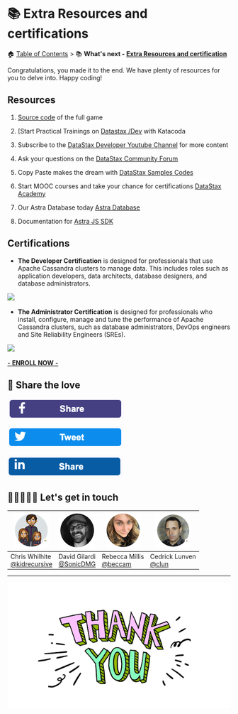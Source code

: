 # 📚 Extra Resources and certifications

🏠 [Table of Contents](./README.md#%EF%B8%8F-table-of-contents) > 📚 **What's next - [Extra Resources and certification](#)**

Congratulations, you made it to the end. We have plenty of resources for you to delve into. Happy coding!

## Resources

1. [Source code](https://github.com/DataStax-Academy/battlestax/tree/full-game) of the full game

2. [Start Practical Trainings on [Datastax /Dev](https://www.datastax.com/dev) with Katacoda
3. Subscribe to the [DataStax Developer Youtube Channel](https://www.youtube.com/channel/UCAIQY251avaMv7bBv5PCo-A) for more content
4. Ask your questions on the [DataStax Community Forum](https://community.datastax.com)
5. Copy Paste makes the dream with [DataStax Samples Codes](https://github.com/DataStax-examples?language=javascript)
6. Start MOOC courses and take your chance for certifications [DataStax Academy](https://www.datastax.com/dev/certifications)
7. Our Astra Database today [Astra Database](http://dtsx.io/workshop)
8. Documentation for [Astra JS SDK](https://github.com/kidrecursive/astrajs)

## Certifications

- **The Developer Certification** is designed for professionals that use Apache Cassandra clusters to manage data. This includes roles such as application developers, data architects, database designers, and database administrators.

![](https://www.datastax.com/sites/default/files/inline-images/Developer%20Certification%20Badge%201.png)

- **The Administrator Certification** is designed for professionals who install, configure, manage and tune the performance of Apache Cassandra clusters, such as database administrators, DevOps engineers and Site Reliability Engineers (SREs).

![](https://www.datastax.com/sites/default/files/inline-images/Admin%20Certification%20Badge%201_0.png)

[- **ENROLL NOW** -](https://www.datastax.com/dev/certifications)

## 💚 Share the love

<a href="https://www.facebook.com/sharer/sharer.php?u=https://github.com/DataStax-Academy/battlestax/blob/master/README.md"><img src="./tutorial/share-facebook.png"/></a>

<a href="https://twitter.com/intent/tweet?url=https://github.com/DataStax-Academy/battlestax/blob/master/README.md&text=I attended a wonderful workshop today introducing #Cassandra with #React and #netlify #JAMStack, thank you @Datastax, @clunven, @sonicdmg"><img src="./tutorial/share-twitter.png"/></a>

<a href="https://www.linkedin.com/shareArticle?mini=true&url=https://github.com/DataStax-Academy/battlestax/blob/master/README.md&title=&summary=I attended a wonderful workshop today introducing #Cassandra with #React and #netlify #JAMStack, thank you @Datastax, @clunven, @sonicdmg&source="><img src="./tutorial/share-linkedin.png"/></a>


## 🧑🏻‍🤝‍🧑🏽 Let's get in touch

| ![B](./tutorial/crew/chris.png) | ![B](./tutorial/crew/david.png) | ![B](./tutorial/crew/rebecca.png) | ![B](./tutorial/crew/cedrick.png)|
|--- | --- | --- | --- |
| Chris Whilhite <br>[@kidrecursive](https://github.com/kidrecursive) | David Gilardi <br>[@SonicDMG](https://github.com/SonicDMG)| Rebecca Millis <br>[@beccam](https://github.com/beccam) | Cedrick Lunven<br>[@clun](https://github.com/clun)|


---

[![BattleStax JAMStack Workshop](./tutorial/thankyou.gif)]()
